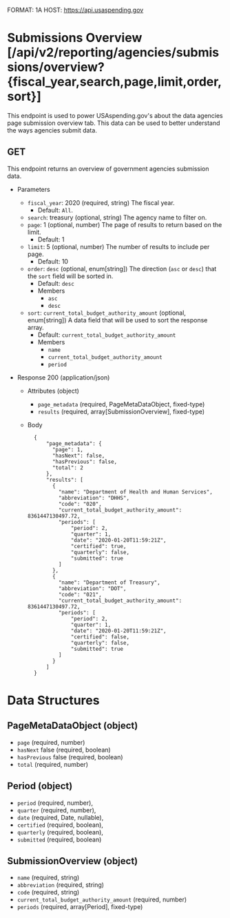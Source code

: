 FORMAT: 1A
HOST: https://api.usaspending.gov

# Submissions Overview [/api/v2/reporting/agencies/submissions/overview?{fiscal_year,search,page,limit,order,sort}]

This endpoint is used to power USAspending.gov's about the data agencies page submission overview tab. This data can be used to better understand the ways agencies submit data.

## GET

This endpoint returns an overview of government agencies submission data.

+ Parameters

    + `fiscal_year`: 2020 (required, string)
        The fiscal year.
        + Default: `All`.
    + `search`: treasury (optional, string)
        The agency name to filter on.
    + `page`: 1 (optional, number)
        The page of results to return based on the limit.
        + Default: 1
    + `limit`: 5 (optional, number)
        The number of results to include per page.
        + Default: 10
    + `order`: `desc` (optional, enum[string])
        The direction (`asc` or `desc`) that the `sort` field will be sorted in.
        + Default: `desc`
        + Members
            + `asc`
            + `desc`
    + `sort`: `current_total_budget_authority_amount` (optional, enum[string])
        A data field that will be used to sort the response array.
        + Default: `current_total_budget_authority_amount`
        + Members
            + `name`
            + `current_total_budget_authority_amount`
            + `period`

+ Response 200 (application/json)

    + Attributes (object)
        + `page_metadata` (required, PageMetaDataObject, fixed-type)
        + `results` (required, array[SubmissionOverview], fixed-type)
    + Body

            {
                "page_metadata": {
                  "page": 1,
                  "hasNext": false,
                  "hasPrevious": false,
                  "total": 2
                },
                "results": [
                  {
                    "name": "Department of Health and Human Services",
                    "abbreviation": "DHHS",
                    "code": "020",
                    "current_total_budget_authority_amount": 8361447130497.72,
                    "periods": [
                        "period": 2,
                        "quarter": 1,
                        "date": "2020-01-20T11:59:21Z",
                        "certified": true,
                        "quarterly": false,
                        "submitted": true
                    ]
                  },
                  {
                    "name": "Department of Treasury",
                    "abbreviation": "DOT",
                    "code": "021",
                    "current_total_budget_authority_amount": 8361447130497.72,
                    "periods": [
                        "period": 2,
                        "quarter": 1,
                        "date": "2020-01-20T11:59:21Z",
                        "certified": false,
                        "quarterly": false,
                        "submitted": true
                    ]
                  }
                ]
            }

# Data Structures

## PageMetaDataObject (object)
+ `page` (required, number)
+ `hasNext` false (required, boolean)
+ `hasPrevious` false (required, boolean)
+ `total` (required, number)

## Period (object)
+ `period` (required, number),
+ `quarter` (required, number),
+ `date` (required, Date, nullable),
+ `certified` (required, boolean),
+ `quarterly` (required, boolean),
+ `submitted` (required, boolean)

## SubmissionOverview (object)
+ `name` (required, string)
+ `abbreviation` (required, string)
+ `code` (required, string)
+ `current_total_budget_authority_amount` (required, number)
+ `periods` (required, array[Period], fixed-type)
